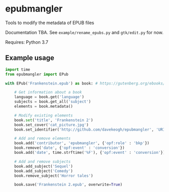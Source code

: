 # epubmangler

Tools to modify the metadata of EPUB files

Documentation TBA. See `example/rename_epubs.py` and `gtk/edit.py` for now.

Requires: Python 3.7

## Example usage

```python
import time
from epubmangler import EPub

with EPub('Frankenstein.epub') as book: # https://gutenberg.org/ebooks/84

    # Get information about a book
    language = book.get('language')
    subjects = book.get_all('subject')
    elements = book.metadata()

    # Modify existing elements
    book.set('title', 'Frankenstein 2')
    book.set_cover('cat_picture.jpg')
    book.set_identifier('http://github.com/davekeogh/epubmangler', 'URI')

    # Add and remove elements
    book.add('contributor', 'epubmangler', {'opf:role' : 'bkp'})
    book.remove('date', {'opf:event' : 'conversion'})
    book.add('date', time.strftime('%F'), {'opf:event' : 'conversion'})

    # Add and remove subjects
    book.add_subject('Sequel')
    book.add_subject('Comedy')
    book.remove_subject('Horror tales')

    book.save('Frankenstein 2.epub', overwrite=True)

```
